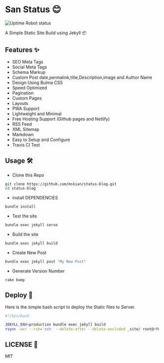 # San Status 😊

![Uptime Robot status](https://img.shields.io/uptimerobot/status/m784619262-a0febe3c1705a879cc68d9b9?label=Website)  

A Simple Static Site Build using Jekyll 📦  

## Features ✨

- SEO Meta Tags
- Social Meta Tags
- Schema Markup
- Custom Post date,permalink,title,Description,image and Author Name
- Design Using Bulma CSS
- Speed Optimized
- Pagination
- Custom Pages
- Layouts
- PWA Support
- Lightweight and Minimal
- Free Hosting Support (Github pages and Netlify)
- RSS Feed
- XML Sitemap
- Markdown
- Easy to Setup and Configure
- Travis CI Test

## Usage 🛠

- Clone this Repo

```bash
git clone https://github.com/mskian/status-blog.git
cd status-blog
```

- install DEPENDENCIES

```bash
bundle install
```

- Test the site

```bash
bundle exec jekyll serve
```

- Build the site

```bash
bundle exec jekyll build
```

- Create New Post

```bash
bundle exec jekyll post "My New Post"
```

- Generate Version Number

```bash
rake bump
```

## Deploy 🚁

Here is the simple bash script to deploy the Static files to Server.

```sh
#!/bin/bash

JEKYLL_ENV=production bundle exec jekyll build
rsync -avr --rsh='ssh' --delete-after --delete-excluded _site/ root@<Your Server IP>:/var/www/mysite/_site
```

## LICENSE 📜

MIT
